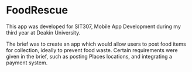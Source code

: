 # FoodRescue
This app was developed for SIT307, Mobile App Development during my third year at Deakin University.

The brief was to create an app which would allow users to post food items for collection, ideally to prevent food waste. 
Certain requirements were given in the brief, such as posting Places locations, and integrating a payment system.
